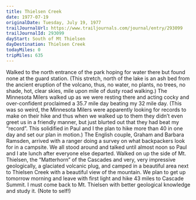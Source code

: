 ```yaml
---
title: Thielsen Creek
date: 1977-07-19
originalDate: Tuesday, July 19, 1977
trailJournalUrl: https://www.trailjournals.com/journal/entry/293099
trailJournalId: 293099
dayStart: South of Mt Thielsen
dayDestination: Thielsen Creek
todayMiles: 0
tripMiles: 635
---
```

Walked to the north entrance of the park hoping for water there but found none at the guard station. (This stretch, north of the lake is an ash bed from the ancient eruption of the volcano, thus, no water, no plants, no trees, no shade, hot, clear skies, mile upon mile of dusty road walking.) The Minnesota Milers walked up as we were resting there and acting cocky and over-confident proclaimed a 35.7 mile day beating my 32 mile day. (This was so weird, the Minnesota Milers were apparently looking for records to make on their hike and thus when we walked up to them they didn’t even greet us in a friendly manner, but just blurted out that they had beat my “record”. This solidified in Paul and I the plan to hike more than 40 in one day and set our plan in motion.) The English couple, Graham and Barbara Ramsden, arrived with a ranger doing a survey on what backpackers look for in a campsite. We all stood around and talked until almost noon so Paul and I ate lunch after everyone else departed. Walked on up the side of Mt. Thielsen, the “Matterhorn” of the Cascades and very, very impressive geologically, a glaciated volcanic plug, and camped in a beautiful area next to Thielsen Creek with a beautiful view of the mountain. We plan to get up tomorrow morning and leave with first light and hike 43 miles to Cascade Summit. I must come back to Mt. Thielsen with better geological knowledge and study it. (Note to self!)
